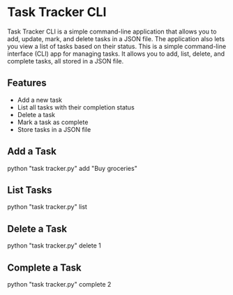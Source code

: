 # Task Tracker CLI

Task Tracker CLI is a simple command-line application that allows you to add, update, mark, and delete tasks in a JSON file. The application also lets you view a list of tasks based on their status.
This is a simple command-line interface (CLI) app for managing tasks. It allows you to add, list, delete, and complete tasks, all stored in a JSON file.

## Features
- Add a new task
- List all tasks with their completion status
- Delete a task
- Mark a task as complete
- Store tasks in a JSON file

## Add a Task
python "task tracker.py" add "Buy groceries"
## List Tasks
python "task tracker.py" list
## Delete a Task
python "task tracker.py" delete 1
## Complete a Task
python "task tracker.py" complete 2
